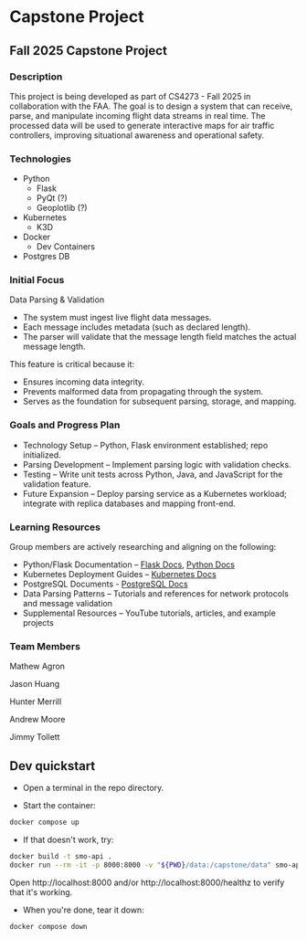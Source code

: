 # Capstone Project

## Fall 2025 Capstone Project

### Description

This project is being developed as part of CS4273 - Fall 2025 in collaboration with the FAA. The goal is to design a system that can receive, parse, and manipulate incoming flight data streams in real time. The processed data will be used to generate interactive maps for air traffic controllers, improving situational awareness and operational safety.

### Technologies

- Python
  - Flask
  - PyQt (?)
  - Geoplotlib (?)
- Kubernetes
  - K3D
- Docker
  - Dev Containers
- Postgres DB

### Initial Focus

Data Parsing & Validation

- The system must ingest live flight data messages.
- Each message includes metadata (such as declared length).
- The parser will validate that the message length field matches the actual message length.

This feature is critical because it:

- Ensures incoming data integrity.
- Prevents malformed data from propagating through the system.
- Serves as the foundation for subsequent parsing, storage, and mapping.

### Goals and Progress Plan

- Technology Setup – Python, Flask environment established; repo initialized.
- Parsing Development – Implement parsing logic with validation checks.
- Testing – Write unit tests across Python, Java, and JavaScript for the validation feature.
- Future Expansion – Deploy parsing service as a Kubernetes workload; integrate with replica databases and mapping front-end.

### Learning Resources

Group members are actively researching and aligning on the following:

- Python/Flask Documentation – [Flask Docs](https://flask.palletsprojects.com/), [Python Docs](https://docs.python.org/3/)
- Kubernetes Deployment Guides – [Kubernetes Docs](https://kubernetes.io/docs/home/)
- PostgreSQL Documents - [PostgreSQL Docs](https://www.postgresql.org/docs/17/index.html)
- Data Parsing Patterns – Tutorials and references for network protocols and message validation
- Supplemental Resources – YouTube tutorials, articles, and example projects

### Team Members

Mathew Agron

Jason Huang

Hunter Merrill

Andrew Moore

Jimmy Tollett

## Dev quickstart

- Open a terminal in the repo directory.

- Start the container:

```bash
docker compose up
```

- If that doesn't work, try:

```bash
docker build -t smo-api .
docker run --rm -it -p 8000:8000 -v "${PWD}/data:/capstone/data" smo-api
```

Open http://localhost:8000 and/or http://localhost:8000/healthz to verify that it's working.

- When you're done, tear it down:

```bash
docker compose down
```
